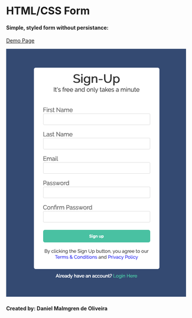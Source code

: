 ﻿# HTML/CSS Form
 
 #### Simple, styled form without persistance: 
 <a target="_blank" rel="noopener noreferrer" href="https://danmalmx.github.io/html_css_form">Demo Page</a>

 ![image](/form.png)
 
 
 #### Created by: Daniel Malmgren de Oliveira
